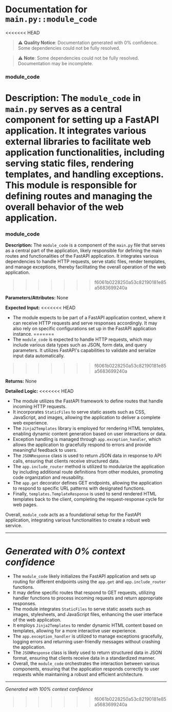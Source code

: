# Documentation for `main.py::module_code`

<<<<<<< HEAD
> ⚠️ **Quality Notice**: Documentation generated with 0% confidence. Some dependencies could not be fully resolved.


> ⚠️ **Note**: Some dependencies could not be fully resolved. Documentation may be incomplete.
### module_code

**Description:**
The `module_code` in `main.py` serves as a central component for setting up a FastAPI application. It integrates various external libraries to facilitate web application functionalities, including serving static files, rendering templates, and handling exceptions. This module is responsible for defining routes and managing the overall behavior of the web application.
=======
### module_code

**Description:**
The `module_code` is a component of the `main.py` file that serves as a central part of the application, likely responsible for defining the main routes and functionalities of the FastAPI application. It integrates various dependencies to handle HTTP requests, serve static files, render templates, and manage exceptions, thereby facilitating the overall operation of the web application.
>>>>>>> f6061b0228250a53c82190181e85a5683699240a

**Parameters/Attributes:**
None

**Expected Input:**
<<<<<<< HEAD
- The module expects to be part of a FastAPI application context, where it can receive HTTP requests and serve responses accordingly. It may also rely on specific configurations set up in the FastAPI application instance.
=======
- The `module_code` is expected to handle HTTP requests, which may include various data types such as JSON, form data, and query parameters. It utilizes FastAPI's capabilities to validate and serialize input data automatically.
>>>>>>> f6061b0228250a53c82190181e85a5683699240a

**Returns:**
None

**Detailed Logic:**
<<<<<<< HEAD
- The module utilizes the FastAPI framework to define routes that handle incoming HTTP requests. 
- It incorporates `StaticFiles` to serve static assets such as CSS, JavaScript, and images, allowing the application to deliver a complete web experience.
- The `Jinja2Templates` library is employed for rendering HTML templates, enabling dynamic content generation based on user interactions or data.
- Exception handling is managed through `app.exception_handler`, which allows the application to gracefully respond to errors and provide meaningful feedback to users.
- The `JSONResponse` class is used to return JSON data in response to API calls, ensuring that clients receive structured data.
- The `app.include_router` method is utilized to modularize the application by including additional route definitions from other modules, promoting code organization and reusability.
- The `app.get` decorator defines GET endpoints, allowing the application to respond to specific URL patterns with designated functions.
- Finally, `templates.TemplateResponse` is used to send rendered HTML templates back to the client, completing the request-response cycle for web pages.

Overall, `module_code` acts as a foundational setup for the FastAPI application, integrating various functionalities to create a robust web service.

---
*Generated with 0% context confidence*
=======
- The `module_code` likely initializes the FastAPI application and sets up routing for different endpoints using the `app.get` and `app.include_router` functions.
- It may define specific routes that respond to GET requests, utilizing handler functions to process incoming requests and return appropriate responses.
- The module integrates `StaticFiles` to serve static assets such as images, stylesheets, and JavaScript files, enhancing the user interface of the web application.
- It employs `Jinja2Templates` to render dynamic HTML content based on templates, allowing for a more interactive user experience.
- The `app.exception_handler` is utilized to manage exceptions gracefully, logging errors and returning user-friendly messages without crashing the application.
- The `JSONResponse` class is likely used to return structured data in JSON format, ensuring that clients receive data in a standardized manner.
- Overall, the `module_code` orchestrates the interaction between various components, ensuring that the application responds correctly to user requests while maintaining a robust and efficient architecture.

---
*Generated with 100% context confidence*
>>>>>>> f6061b0228250a53c82190181e85a5683699240a
